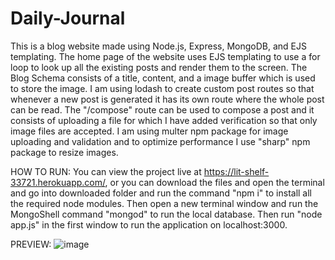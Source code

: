 # Daily-Journal
This is a blog website made using Node.js, Express, MongoDB, and EJS templating. The home page of the website uses EJS templating to use a for loop to look up all the existing posts and render them to the screen. The Blog Schema consists of a title, content, and a image buffer which is used to store the image. I am using lodash to create custom post routes so that whenever a new post is generated it has its own route where the whole post can be read. The "/compose" route can be used to compose a post and it consists of uploading a file for which I have added verification so that only image files are accepted. I am using multer npm package for image uploading and validation and to optimize performance I use "sharp" npm package to resize images. 

HOW TO RUN: You can view the project live at https://lit-shelf-33721.herokuapp.com/, or you can download the files and open the terminal and go into downloaded folder and run the command "npm i" to install all the required node modules. Then open a new terminal window and run the MongoShell command "mongod" to run the local database. Then run "node app.js" in the first window to run the application on localhost:3000.

PREVIEW:
![image](https://user-images.githubusercontent.com/46281169/61612672-a5d89b80-ac78-11e9-8f0f-493b85e456e3.png)
